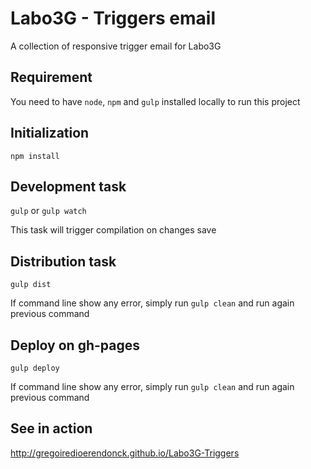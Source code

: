 # Labo3G - Triggers email

A collection of responsive trigger email for Labo3G

## Requirement

You need to have `node`, `npm` and `gulp` installed locally to run this project

## Initialization

`npm install`

## Development task

`gulp` or `gulp watch`

This task will trigger compilation on changes save

## Distribution task

`gulp dist`

If command line show any error, simply run `gulp clean` and run again previous command

## Deploy on gh-pages

`gulp deploy`

If command line show any error, simply run `gulp clean` and run again previous command

## See in action

http://gregoiredioerendonck.github.io/Labo3G-Triggers
